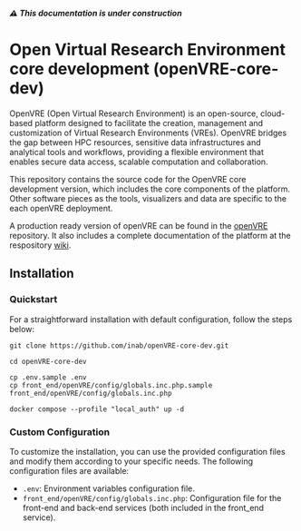 

***⚠️ This documentation is under construction***

# Open Virtual Research Environment core development (openVRE-core-dev)

OpenVRE (Open Virtual Research Environment) is an open-source, cloud-based platform designed to facilitate the creation, 
management and customization of Virtual Research Environments (VREs). OpenVRE bridges the gap between HPC resources, 
sensitive data infrastructures and analytical tools and workflows, providing a flexible environment that enables secure 
data access, scalable computation and collaboration.

This repository contains the source code for the OpenVRE core development version, which includes the core components of
the platform. Other software pieces as the tools, visualizers and data are specific to the each openVRE deployment.

A production ready version of openVRE can be found in the [openVRE](https://github.com/inab/openVRE) repository. It also
includes a complete documentation of the platform at the respository [wiki](https://github.com/inab/openVRE/wiki).


## Installation

### Quickstart

For a straightforward installation with default configuration, follow the steps below:

```
git clone https://github.com/inab/openVRE-core-dev.git

cd openVRE-core-dev

cp .env.sample .env
cp front_end/openVRE/config/globals.inc.php.sample front_end/openVRE/config/globals.inc.php

docker compose --profile "local_auth" up -d 

```

### Custom Configuration

To customize the installation, you can use the provided configuration files and modify them according to your specific needs.
The following configuration files are available:

- `.env`: Environment variables configuration file.
- `front_end/openVRE/config/globals.inc.php`: Configuration file for the front-end and back-end services (both included 
in the front_end service).
